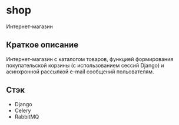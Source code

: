 # shop
Интернет-магазин

## Краткое описание
Интернет-магазин с каталогом товаров, функцией формирования покупательской корзины (с использованием сессий Django) и асинхронной рассылкой e-mail сообщений польователям.

## Стэк
- Django
- Celery
- RabbitMQ
